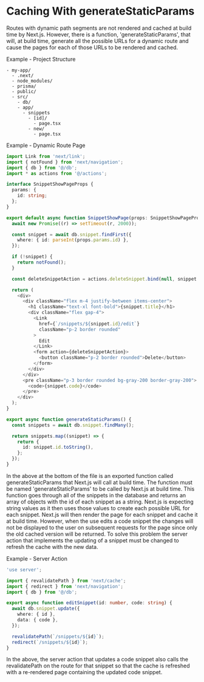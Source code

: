 # Caching With generateStaticParams

Routes with dynamic path segments are not rendered and cached at build time by Next.js. However, there is a function, 'generateStaticParams', that will, at build time, generate all the possible URLs for a dynamic route and cause the pages for each of those URLs to be rendered and cached.

Example - Project Structure

```
- my-app/
  - .next/
  - node_modules/
  - prisma/
  - public/
  - src/
    - db/
    - app/
      - snippets
        - [id]/
          - page.tsx
        - new/
          - page.tsx
```

Example - Dynamic Route Page

```typescript
import Link from 'next/link';
import { notFound } from 'next/navigation';
import { db } from '@/db';
import * as actions from '@/actions';

interface SnippetShowPageProps {
  params: {
    id: string;
  };
}

export default async function SnippetShowPage(props: SnippetShowPageProps) {
  await new Promise((r) => setTimeout(r, 2000));

  const snippet = await db.snippet.findFirst({
    where: { id: parseInt(props.params.id) },
  });

  if (!snippet) {
    return notFound();
  }

  const deleteSnippetAction = actions.deleteSnippet.bind(null, snippet.id);

  return (
    <div>
      <div className="flex m-4 justify-between items-center">
        <h1 className="text-xl font-bold">{snippet.title}</h1>
        <div className="flex gap-4">
          <Link
            href={`/snippets/${snippet.id}/edit`}
            className="p-2 border rounded"
          >
            Edit
          </Link>
          <form action={deleteSnippetAction}>
            <button className="p-2 border rounded">Delete</button>
          </form>
        </div>
      </div>
      <pre className="p-3 border rounded bg-gray-200 border-gray-200">
        <code>{snippet.code}</code>
      </pre>
    </div>
  );
}

export async function generateStaticParams() {
  const snippets = await db.snippet.findMany();

  return snippets.map((snippet) => {
    return {
      id: snippet.id.toString(),
    };
  });
}
```

In the above at the bottom of the file is an exported function called generateStaticParams that Next.js will call at build time. The function must be named 'generateStaticParams' to be called by Next.js at build time. This function goes through all of the snippets in the database and returns an array of objects with the id of each snippet as a string. Next.js is expecting string values as it then uses those values to create each possible URL for each snippet. Next.js will then render the page for each snippet and cache it at build time. However, when the use edits a code snippet the changes will not be displayed to the user on subsequent requests for the page since only the old cached version will be returned. To solve this problem the server action that implements the updating of a snippet must be changed to refresh the cache with the new data.

Example - Server Action

```typescript
'use server';

import { revalidatePath } from 'next/cache';
import { redirect } from 'next/navigation';
import { db } from '@/db';

export async function editSnippet(id: number, code: string) {
  await db.snippet.update({
    where: { id },
    data: { code },
  });

  revalidatePath(`/snippets/${id}`);
  redirect(`/snippets/${id}`);
}
```

In the above, the server action that updates a code snippet also calls the revalidatePath on the route for that snippet so that the cache is refreshed with a re-rendered page containing the updated code snippet.
